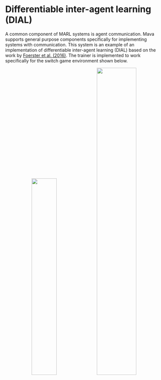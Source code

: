 # Differentiable inter-agent learning (DIAL)

A common component of MARL systems is agent communication. Mava supports general purpose components specifically for implementing systems with communication. This system is an example of an implementation of differentiable inter-agent learning (DIAL) based on the work by [Foerster et al. (2016)][Foerster et al., 2016]. The trainer is implemented to work specifically for the switch game environment shown below.

<p style="text-align:center;">
<img src="https://raw.githubusercontent.com/instadeepai/Mava/develop/docs/images/dial.png" width="40%">
<img src="https://raw.githubusercontent.com/instadeepai/Mava/develop/docs/images/switchgame.png" width="50%">
</p>

[Foerster et al., 2016]: https://arxiv.org/abs/1605.06676

